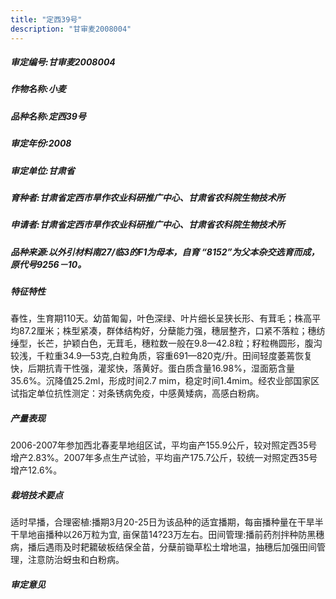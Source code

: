 ```yaml
---
title: "定西39号"
description: "甘审麦2008004"
---
```

##### 审定编号:甘审麦2008004

##### 作物名称:小麦

##### 品种名称:定西39号

##### 审定年份:2008

##### 审定单位:甘肃省

##### 育种者:甘肃省定西市旱作农业科研推广中心、甘肃省农科院生物技术所

##### 申请者:甘肃省定西市旱作农业科研推广中心、甘肃省农科院生物技术所

##### 品种来源:以外引材料南27/临3的F1为母本，自育 “8152”为父本杂交选育而成，原代号9256－10。

##### 特征特性
春性，生育期110天。幼苗匍匐，叶色深绿、叶片细长呈狭长形、有茸毛；株高平均87.2厘米；株型紧凑，群体结构好，分蘖能力强，穗层整齐，口紧不落粒；穗纺缍型，长芒，护颖白色，无茸毛，穗粒数一般在9.8—42.8粒；籽粒椭圆形，腹沟较浅，千粒重34.9—53克,白粒角质，容重691—820克/升。田间轻度萎蔫恢复快，后期抗青干性强，灌浆快，落黄好。蛋白质含量16.98%，湿面筋含量35.6%。沉降值25.2ml，形成时间2.7 mim，稳定时间1.4mim。经农业部国家区试指定单位抗性测定：对条锈病免疫，中感黄矮病，高感白粉病。

##### 产量表现
2006-2007年参加西北春麦旱地组区试，平均亩产155.9公斤，较对照定西35号增产2.83%。2007年多点生产试验，平均亩产175.7公斤，较统一对照定西35号增产12.6%。

##### 栽培技术要点
适时早播，合理密植:播期3月20-25日为该品种的适宜播期，每亩播种量在干旱半干旱地亩播种以26万粒为宜, 亩保苗14?23万左右。田间管理:播前药剂拌种防黑穗病，播后遇雨及时耙耱破板结保全苗，分蘖前锄草松土增地温，抽穗后加强田间管理，注意防治蚜虫和白粉病。

##### 审定意见

